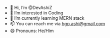 - 👋 Hi, I’m @DevAshiZ
- 👀 I’m interested in Coding 
- 🌱 I’m currently learning MERN stack
- 📫 You can reach me via hgp.ashi@gmail.com
- 😄 Pronouns: He/Him

<!---
DevAshiZ/DevAshiZ is a ✨ special ✨ repository because its `README.md` (this file) appears on your GitHub profile.
You can click the Preview link to take a look at your changes.
--->
